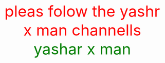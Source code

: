 <!DOCTIPE html>

<html>
<head>
<title>www.yashar_king.com </title>
</head
<body>

</body>
<font color="red" size="34"><center> pleas folow the yashr x man channells</center></font>
<font color="green" size="50"><center>yashar x man</center></font>




</html>
